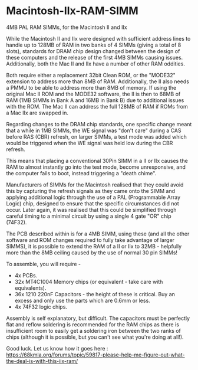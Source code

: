 # Macintosh-IIx-RAM-SIMM

4MB PAL RAM SIMMs, for the Macintosh II and IIx

While the Macintosh II and IIx were designed with sufficient address lines to handle up to 128MB of RAM in two banks of 4 SIMMs (giving a total of 8 slots), standards for DRAM chip design changed between the design of these computers and the release of the first 4MB SIMMs causing issues. Additionally, both the Mac II and IIx have a number of other RAM oddities.

Both require either a replacement 32bit Clean ROM, or the "MODE32" extension to address more than  8MB of RAM. Additionally, the II also needs a PMMU to be able to address more than 8MB of memory. If using the original Mac II ROM and the MODE32 software, the II is then to 68MB of RAM (1MB SIMMs in Bank A and 16MB in Bank B) due to additional issues with the ROM. The Mac II can address the full 128MB of RAM if ROMs from a Mac IIx are swapped in.

Regarding changes to the DRAM chip standards, one specific change meant that a while in 1MB SIMMs, the WE signal was "don't care" during a CAS before RAS (CBR) refresh, on larger SIMMs, a test mode was added which would be triggered when the WE signal was held low during the CBR refresh.

This means that placing a conventional 30Pin SIMM in a II or IIx causes the RAM to almost instantly go into the test mode, become unresponsive, and the computer fails to boot, instead triggering a "death chime".

Manufacturers of SIMMs for the Macintosh realised that they could avoid this by capturing the refresh signals as they came onto the SIMM and applying additional logic through the use of a PAL (Programmable Array Logic) chip, designed to ensure that the specific circumstances did not occur. Later again, it was realised that this could be simplified through careful timing to a minimal circuit by using a single 4 gate "OR" chip (74F32).

The PCB described within is for a 4MB SIMM, using these (and all the other software and ROM changes required to fully take advantage of larger SIMMS), it is possible to extend the RAM of a II or IIx to 32MB - helpfully more than the 8MB ceiling caused by the use of normal 30 pin SIMMs!

To assemble, you will require -
* 4x PCBs.
* 32x MT4C1004 Memory chips (or equivalent - take care with equivalents).
* 36x 1210 220nF Capacitors - the height of these is critical. Buy an excess and only use the parts which are 0.6mm or less.
* 4x 74F32 logic chips.

Assembly is self explanatory, but difficult. The capacitors must be perfectly flat and reflow soldering is recommended for the RAM chips as there is insufficient room to easily get a soldering iron between the two ranks of chips (although it is possible, but you can't see what you're doing at all!).

Good luck. Let us know how it goes here : https://68kmla.org/forums/topic/59817-please-help-me-figure-out-what-the-deal-is-with-this-iix-ram/
